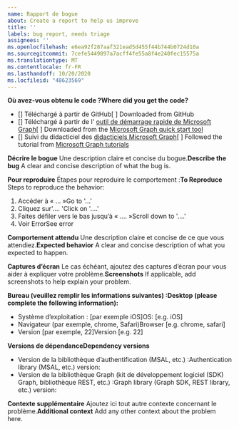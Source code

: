 ```yaml
---
name: Rapport de bogue
about: Create a report to help us improve
title: ''
labels: bug report, needs triage
assignees: ''
ms.openlocfilehash: e6ea92f287aaf321ead5d455f44b744b0724d10a
ms.sourcegitcommit: 7cefe5449897a7acff4fe55a8f4e240fec15575a
ms.translationtype: MT
ms.contentlocale: fr-FR
ms.lasthandoff: 10/20/2020
ms.locfileid: "48623569"
---
```

<span data-ttu-id="f9fc9-102">**Où avez-vous obtenu le code ?**</span><span class="sxs-lookup"><span data-stu-id="f9fc9-102">**Where did you get the code?**</span></span>
- <span data-ttu-id="f9fc9-103">[] Téléchargé à partir de GitHub</span><span class="sxs-lookup"><span data-stu-id="f9fc9-103">[ ] Downloaded from GitHub</span></span>
- <span data-ttu-id="f9fc9-104">[] Téléchargé à partir de l' [outil de démarrage rapide de Microsoft Graph](https://developer.microsoft.com/graph/quick-start)</span><span class="sxs-lookup"><span data-stu-id="f9fc9-104">[ ] Downloaded from the [Microsoft Graph quick start tool](https://developer.microsoft.com/graph/quick-start)</span></span>
- <span data-ttu-id="f9fc9-105">[] Suivi du didacticiel des [didacticiels Microsoft Graph](https://docs.microsoft.com/graph/tutorials)</span><span class="sxs-lookup"><span data-stu-id="f9fc9-105">[ ] Followed the tutorial from [Microsoft Graph tutorials](https://docs.microsoft.com/graph/tutorials)</span></span>

<span data-ttu-id="f9fc9-106">**Décrire le bogue** Une description claire et concise du bogue.</span><span class="sxs-lookup"><span data-stu-id="f9fc9-106">**Describe the bug** A clear and concise description of what the bug is.</span></span>

<span data-ttu-id="f9fc9-107">**Pour reproduire** Étapes pour reproduire le comportement :</span><span class="sxs-lookup"><span data-stu-id="f9fc9-107">**To Reproduce** Steps to reproduce the behavior:</span></span>
1. <span data-ttu-id="f9fc9-108">Accéder à « ... »</span><span class="sxs-lookup"><span data-stu-id="f9fc9-108">Go to '...'</span></span>
2. <span data-ttu-id="f9fc9-109">Cliquez sur'.... '</span><span class="sxs-lookup"><span data-stu-id="f9fc9-109">Click on '....'</span></span>
3. <span data-ttu-id="f9fc9-110">Faites défiler vers le bas jusqu’à « .... »</span><span class="sxs-lookup"><span data-stu-id="f9fc9-110">Scroll down to '....'</span></span>
4. <span data-ttu-id="f9fc9-111">Voir Error</span><span class="sxs-lookup"><span data-stu-id="f9fc9-111">See error</span></span>

<span data-ttu-id="f9fc9-112">**Comportement attendu** Une description claire et concise de ce que vous attendiez.</span><span class="sxs-lookup"><span data-stu-id="f9fc9-112">**Expected behavior** A clear and concise description of what you expected to happen.</span></span>

<span data-ttu-id="f9fc9-113">**Captures d’écran** Le cas échéant, ajoutez des captures d’écran pour vous aider à expliquer votre problème.</span><span class="sxs-lookup"><span data-stu-id="f9fc9-113">**Screenshots** If applicable, add screenshots to help explain your problem.</span></span>

<span data-ttu-id="f9fc9-114">**Bureau (veuillez remplir les informations suivantes) :**</span><span class="sxs-lookup"><span data-stu-id="f9fc9-114">**Desktop (please complete the following information):**</span></span>
 - <span data-ttu-id="f9fc9-115">Système d’exploitation : [par exemple iOS]</span><span class="sxs-lookup"><span data-stu-id="f9fc9-115">OS: [e.g. iOS]</span></span>
 - <span data-ttu-id="f9fc9-116">Navigateur (par exemple, chrome, Safari)</span><span class="sxs-lookup"><span data-stu-id="f9fc9-116">Browser [e.g. chrome, safari]</span></span>
 - <span data-ttu-id="f9fc9-117">Version [par exemple, 22]</span><span class="sxs-lookup"><span data-stu-id="f9fc9-117">Version [e.g. 22]</span></span>

<span data-ttu-id="f9fc9-118">**Versions de dépendance**</span><span class="sxs-lookup"><span data-stu-id="f9fc9-118">**Dependency versions**</span></span>
 - <span data-ttu-id="f9fc9-119">Version de la bibliothèque d’authentification (MSAL, etc.) :</span><span class="sxs-lookup"><span data-stu-id="f9fc9-119">Authentication library (MSAL, etc.) version:</span></span>
 - <span data-ttu-id="f9fc9-120">Version de la bibliothèque Graph (kit de développement logiciel (SDK) Graph, bibliothèque REST, etc.) :</span><span class="sxs-lookup"><span data-stu-id="f9fc9-120">Graph library (Graph SDK, REST library, etc.) version:</span></span>  

<span data-ttu-id="f9fc9-121">**Contexte supplémentaire** Ajoutez ici tout autre contexte concernant le problème.</span><span class="sxs-lookup"><span data-stu-id="f9fc9-121">**Additional context** Add any other context about the problem here.</span></span>
